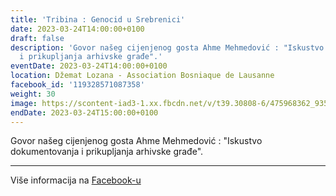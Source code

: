 ```yaml
---
title: 'Tribina : Genocid u Srebrenici'
date: 2023-03-24T14:00:00+0100
draft: false
description: 'Govor našeg cijenjenog gosta Ahme Mehmedović : "Iskustvo dokumentovanja
  i prikupljanja arhivske građe".'
eventDate: 2023-03-24T14:00:00+0100
location: Džemat Lozana - Association Bosniaque de Lausanne
facebook_id: '119328571087358'
weight: 30
image: https://scontent-iad3-1.xx.fbcdn.net/v/t39.30808-6/475968362_935496025377664_1254503329331924344_n.jpg?_nc_cat=109&ccb=1-7&_nc_sid=9e60e4&_nc_ohc=0J7CHzsQ6HMQ7kNvwG_t46Y&_nc_oc=AdmtfwpgIX6MkhKZzebCCEdyTJZWutnQgwXOFq_1Zyvm8Bgk4wAXuRqJOzdat9Lydqk&_nc_zt=23&_nc_ht=scontent-iad3-1.xx&edm=ABTKTjYEAAAA&_nc_gid=J2qbC0WYyDK0Vyc70ggcTA&oh=00_AfKjbz-kibtTbO3kTrwH0ASpZg23nrpORZtS4jl-AyrGGQ&oe=68457BC7
endDate: 2023-03-24T15:00:00+0100
---
```


Govor našeg cijenjenog gosta Ahme Mehmedović : "Iskustvo dokumentovanja i prikupljanja arhivske građe".

---

Više informacija na [Facebook-u](https://facebook.com/events/119328571087358)